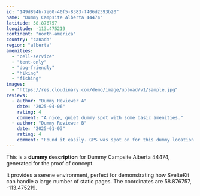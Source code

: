 ```yaml
---
id: "149d894b-7e60-40f5-8383-f406d2393b20"
name: "Dummy Campsite Alberta 44474"
latitude: 58.876757
longitude: -113.475219
continent: "north-america"
country: "canada"
region: "alberta"
amenities:
  - "cell-service"
  - "tent-only"
  - "dog-friendly"
  - "hiking"
  - "fishing"
images:
  - "https://res.cloudinary.com/demo/image/upload/v1/sample.jpg"
reviews:
  - author: "Dummy Reviewer A"
    date: "2025-04-06"
    rating: 4
    comment: "A nice, quiet dummy spot with some basic amenities."
  - author: "Dummy Reviewer B"
    date: "2025-01-03"
    rating: 4
    comment: "Found it easily. GPS was spot on for this dummy location."
---
```


This is a **dummy description** for Dummy Campsite Alberta 44474, generated for the proof of concept.

It provides a serene environment, perfect for demonstrating how SvelteKit can handle a large number of static pages. The coordinates are 58.876757, -113.475219.
